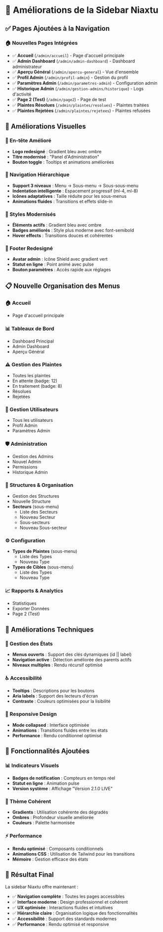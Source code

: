 # 🎨 Améliorations de la Sidebar Niaxtu

## ✅ **Pages Ajoutées à la Navigation**

### **🏠 Nouvelles Pages Intégrées**
- ✅ **Accueil** (`/admin/accueil`) - Page d'accueil principale
- ✅ **Admin Dashboard** (`/admin/admin-dashboard`) - Dashboard administrateur
- ✅ **Aperçu Général** (`/admin/apercu-general`) - Vue d'ensemble
- ✅ **Profil Admin** (`/admin/profil-admin`) - Gestion du profil
- ✅ **Paramètres Admin** (`/admin/parametres-admin`) - Configuration admin
- ✅ **Historique Admin** (`/admin/gestion-admins/historique`) - Logs d'activité
- ✅ **Page 2 (Test)** (`/admin/page2`) - Page de test
- ✅ **Plaintes Résolues** (`/admin/plaintes/resolues`) - Plaintes traitées
- ✅ **Plaintes Rejetées** (`/admin/plaintes/rejetees`) - Plaintes refusées

## 🎨 **Améliorations Visuelles**

### **🎯 En-tête Amélioré**
- **Logo redesigné** : Gradient bleu avec ombre
- **Titre modernisé** : "Panel d'Administration" 
- **Bouton toggle** : Tooltips et animations améliorées

### **📱 Navigation Hiérarchique**
- **Support 3 niveaux** : Menu → Sous-menu → Sous-sous-menu
- **Indentation intelligente** : Espacement progressif (ml-4, ml-8)
- **Icônes adaptatives** : Taille réduite pour les sous-menus
- **Animations fluides** : Transitions et effets slide-in

### **🎨 Styles Modernisés**
- **Éléments actifs** : Gradient bleu avec ombre
- **Badges améliorés** : Style plus moderne avec font-semibold
- **Hover effects** : Transitions douces et cohérentes

### **👤 Footer Redesigné**
- **Avatar admin** : Icône Shield avec gradient vert
- **Statut en ligne** : Point animé avec pulse
- **Bouton paramètres** : Accès rapide aux réglages

## 📋 **Nouvelle Organisation des Menus**

### **🏠 Accueil**
- Page d'accueil principale

### **📊 Tableaux de Bord**
- Dashboard Principal
- Admin Dashboard  
- Aperçu Général

### **⚠️ Gestion des Plaintes**
- Toutes les plaintes
- En attente (badge: 12)
- En traitement (badge: 8)
- Résolues
- Rejetées

### **👥 Gestion Utilisateurs**
- Tous les utilisateurs
- Profil Admin
- Paramètres Admin

### **🛡️ Administration**
- Gestion des Admins
- Nouvel Admin
- Permissions
- Historique Admin

### **🏢 Structures & Organisation**
- Gestion des Structures
- Nouvelle Structure
- **Secteurs** (sous-menu)
  - Liste des Secteurs
  - Nouveau Secteur
  - Sous-secteurs
  - Nouveau Sous-secteur

### **⚙️ Configuration**
- **Types de Plaintes** (sous-menu)
  - Liste des Types
  - Nouveau Type
- **Types de Cibles** (sous-menu)
  - Liste des Types
  - Nouveau Type

### **📈 Rapports & Analytics**
- Statistiques
- Exporter Données
- Page 2 (Test)

## 🔧 **Améliorations Techniques**

### **🎯 Gestion des États**
- **Menus ouverts** : Support des clés dynamiques (id || label)
- **Navigation active** : Détection améliorée des parents actifs
- **Niveaux multiples** : Rendu récursif optimisé

### **♿ Accessibilité**
- **Tooltips** : Descriptions pour les boutons
- **Aria labels** : Support des lecteurs d'écran
- **Contraste** : Couleurs optimisées pour la lisibilité

### **📱 Responsive Design**
- **Mode collapsed** : Interface optimisée
- **Animations** : Transitions fluides entre les états
- **Performance** : Rendu conditionnel optimisé

## 🎉 **Fonctionnalités Ajoutées**

### **📊 Indicateurs Visuels**
- **Badges de notification** : Compteurs en temps réel
- **Statut en ligne** : Animation pulse
- **Version système** : Affichage "Version 2.1.0 LIVE"

### **🎨 Thème Cohérent**
- **Gradients** : Utilisation cohérente des dégradés
- **Ombres** : Profondeur visuelle améliorée
- **Couleurs** : Palette harmonisée

### **⚡ Performance**
- **Rendu optimisé** : Composants conditionnels
- **Animations CSS** : Utilisation de Tailwind pour les transitions
- **Mémoire** : Gestion efficace des états

## 🚀 **Résultat Final**

La sidebar Niaxtu offre maintenant :
- ✅ **Navigation complète** : Toutes les pages accessibles
- ✅ **Interface moderne** : Design professionnel et cohérent
- ✅ **UX optimisée** : Interactions fluides et intuitives
- ✅ **Hiérarchie claire** : Organisation logique des fonctionnalités
- ✅ **Accessibilité** : Support des standards modernes
- ✅ **Performance** : Rendu optimisé et responsive 